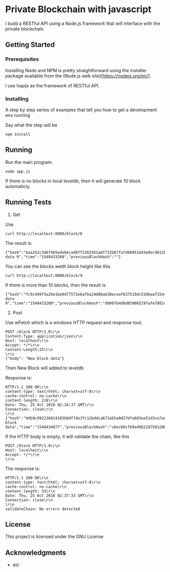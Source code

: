 # Private Blockchain with javascript

I build a RESTful API using a Node.js framework that will interface with the private blockchain

## Getting Started

### Prerequisites

Installing Node and NPM is pretty straightforward using the installer package available from the (Node.js web site)[https://nodejs.org/en/].

I use hapijs as the framework of RESTful API.

### Installing

A step by step series of examples that tell you how to get a development env running

Say what the step will be

```
npm install
```

## Running

Run the main program.

```
node app.js
```
If there is no blocks in local leveldb, then it will generate 10 block automaticly.


## Running Tests

1. Get

Use

```
curl http://localhost:8000/block/0
```

The result is:

```
{"hash":"baa252c346f465ede6ecad67f2262561a6f732b67fa7d86851d43e0ec9611b1f","height":0,"body":"test data 0","time":"1540433208","previousBlockHash":""}
```

You can see the blocks weith block height like this

```
curl http://localhost:8000/block/9
```

If there is more than 10 blocks, then the result is:

```
{"hash":"fc9c499f5a2be1be0d77572e8afba24d06ab38eceaf637519dc53dbaaf1544d8","height":9,"body":"test data 9","time":"1540433208","previousBlockHash":"d008f64d8d859065297afe7881c81be42cf37e3dfde3051c1fe1284e70ace2dc"}
```


2. Post

Use wFetch which is a windows HTTP request and response tool;

```
POST /block HTTP/1.0\r\n
Content-Type: application/json\r\n
Host: localhost\r\n
Accept: */*\r\n
Content-Length:25\r\n
\r\n
{"body": "New block data"}
```

Then New Block will added to leveldb

Response is:

```
HTTP/1.1 200 OK\r\n
content-type: text/html; charset=utf-8\r\n
cache-control: no-cache\r\n
content-length: 218\r\n
Date: Thu, 25 Oct 2018 02:34:37 GMT\r\n
Connection: close\r\n
\r\n
{"hash":"9db9c992236814185b9df7de3fc12bddca672ab5a0d27dfa603ee51d3ce7a85d","height":18,"body":"New block data","time":"1540434877","previousBlockHash":"c6ec66cfb9a498218750128b16f7b178b453560f56becea8e418b6aa7a26b732"}
```

If the HTTP body is empty, it will validate the chain, like this

```
POST /block HTTP/1.0\r\n
Host: localhost\r\n
Accept: */*\r\n
\r\n
```

The response is:

```
HTTP/1.1 200 OK\r\n
content-type: text/html; charset=utf-8\r\n
cache-control: no-cache\r\n
content-length: 33\r\n
Date: Thu, 25 Oct 2018 02:37:33 GMT\r\n
Connection: close\r\n
\r\n
validateChain: No errors detected
```

## License

This project is licensed under the GNU License

## Acknowledgments

* etc
